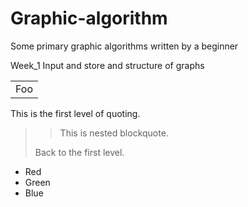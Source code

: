 # Graphic-algorithm
Some primary graphic algorithms written by a beginner

Week_1 Input and store and structure of graphs
<table>
    <tr>
        <td>Foo</td>
    </tr>
</table>

 This is the first level of quoting.
>
> > This is nested blockquote.
>
> Back to the first level.
*   Red
*   Green
*   Blue
